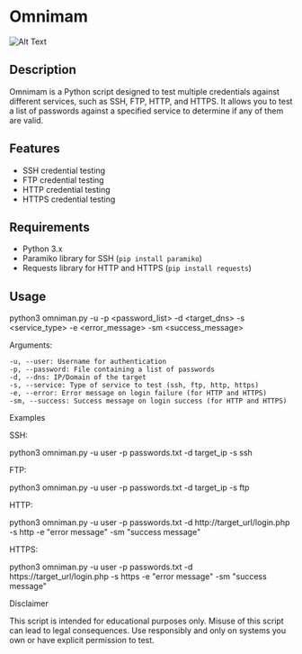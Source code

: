 # Omnimam
![Alt Text](https://ih1.redbubble.net/image.2356305006.8784/flat,750x,075,f-pad,750x1000,f8f8f8.jpg)

## Description

Omnimam is a Python script designed to test multiple credentials against different services, such as SSH, FTP, HTTP, and HTTPS. It allows you to test a list of passwords against a specified service to determine if any of them are valid.

## Features

- SSH credential testing
- FTP credential testing
- HTTP credential testing
- HTTPS credential testing

## Requirements

- Python 3.x
- Paramiko library for SSH (`pip install paramiko`)
- Requests library for HTTP and HTTPS (`pip install requests`)

## Usage

python3 omniman.py -u <username> -p <password_list> -d <target_dns> -s <service_type> -e <error_message> -sm <success_message>

Arguments:

    -u, --user: Username for authentication
    -p, --password: File containing a list of passwords
    -d, --dns: IP/Domain of the target
    -s, --service: Type of service to test (ssh, ftp, http, https)
    -e, --error: Error message on login failure (for HTTP and HTTPS)
    -sm, --success: Success message on login success (for HTTP and HTTPS)


Examples

SSH:

python3 omniman.py -u user -p passwords.txt -d target_ip -s ssh

FTP:

python3 omniman.py -u user -p passwords.txt -d target_ip -s ftp

HTTP:

python3 omniman.py -u user -p passwords.txt -d http://target_url/login.php -s http -e "error message" -sm "success message"

HTTPS:

python3 omniman.py -u user -p passwords.txt -d https://target_url/login.php -s https -e "error message" -sm "success message"

Disclaimer

This script is intended for educational purposes only. Misuse of this script can lead to legal consequences. Use responsibly and only on systems you own or have explicit permission to test.
